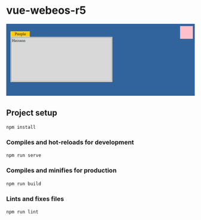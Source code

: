 # vue-webeos-r5

![webeos-r5](https://github.com/petterhj/vue-webeos-r5/raw/master/screenshots/screenshot0.png)

## Project setup
```
npm install
```

### Compiles and hot-reloads for development
```
npm run serve
```

### Compiles and minifies for production
```
npm run build
```

### Lints and fixes files
```
npm run lint
```